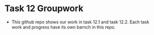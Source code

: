 # Task 12 Groupwork

- This github repo shows our work in task 12.1 and task 12.2. Each task work and progress have its own barnch in this repo.